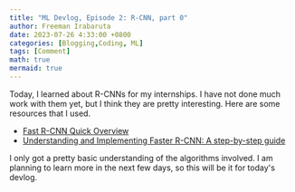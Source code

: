 ```yaml
---
title: "ML Devlog, Episode 2: R-CNN, part 0"
author: Freeman Irabaruta
date: 2023-07-26 4:33:00 +0800
categories: [Blogging,Coding, ML]
tags: [Comment]
math: true
mermaid: true
---
```


Today, I learned about R-CNNs for my internships. I have not done much work with them yet, but I think they are pretty interesting. Here are some resources that I used. 
- [Fast R-CNN Quick Overview](https://blog.paperspace.com/faster-r-cnn-explained-object-detection/) 
- [Understanding and Implementing Faster R-CNN: A step-by-step guide](https://towardsdatascience.com/understanding-and-implementing-faster-r-cnn-a-step-by-step-guide-11acfff216b0) 

I only got a pretty basic understanding of the algorithms involved. I am planning to learn more in the next few days, so this will be it for today's devlog.
